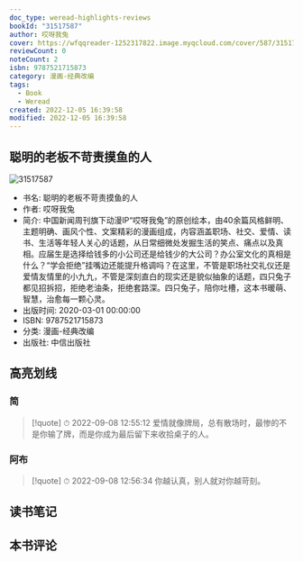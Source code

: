 ```yaml
---
doc_type: weread-highlights-reviews
bookId: "31517587"
author: 哎呀我兔
cover: https://wfqqreader-1252317822.image.myqcloud.com/cover/587/31517587/t7_31517587.jpg
reviewCount: 0
noteCount: 2
isbn: 9787521715873
category: 漫画-经典改编
tags:
  - Book
  - Weread
created: 2022-12-05 16:39:58
modified: 2022-12-05 16:39:58
---
```


## 聪明的老板不苛责摸鱼的人

![31517587](https://wfqqreader-1252317822.image.myqcloud.com/cover/587/31517587/t7_31517587.jpg)
- 书名: 聪明的老板不苛责摸鱼的人
- 作者: 哎呀我兔
- 简介: 中国新闻周刊旗下动漫IP“哎呀我兔”的原创绘本，由40余篇风格鲜明、主题明确、画风个性、文案精彩的漫画组成，内容涵盖职场、社交、爱情、读书、生活等年轻人关心的话题，从日常细微处发掘生活的笑点、痛点以及真相。应届生是选择给钱多的小公司还是给钱少的大公司？办公室文化的真相是什么？“学会拒绝”挂嘴边还能提升格调吗？在这里，不管是职场社交礼仪还是爱情友情里的小九九，不管是深刻直白的现实还是貌似抽象的话题，四只兔子都见招拆招，拒绝老油条，拒绝套路深。四只兔子，陪你吐槽，这本书暖萌、智慧，治愈每一颗心灵。
- 出版时间: 2020-03-01 00:00:00
- ISBN: 9787521715873
- 分类: 漫画-经典改编
- 出版社: 中信出版社

## 高亮划线

### 简


> [!quote] ⏱ 2022-09-08 12:55:12
> 爱情就像牌局，总有散场时，最惨的不是你输了牌，而是你成为最后留下来收拾桌子的人。
 


### 阿布


> [!quote] ⏱ 2022-09-08 12:56:34
> 你越认真，别人就对你越苛刻。
 



## 读书笔记


## 本书评论

